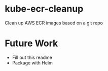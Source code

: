 # kube-ecr-cleanup
Clean up AWS ECR images based on a git repo

# Future Work
* Fill out this readme
* Package with Helm
